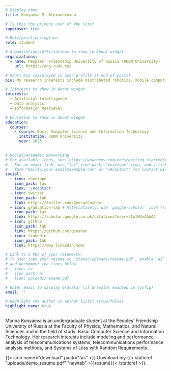 ```yaml
---
# Display name
title: Konyaeva M. Alexandrovna

# Is this the primary user of the site?
superuser: true

# Role/position/tagline
role: student

# Organizations/Affiliations to show in About widget
organizations:
  - name: Peoples' Friendship University of Russia (RUDN University)
    url: https://eng.rudn.ru/

# Short bio (displayed in user profile at end of posts)
bio: My research interests include distributed robotics, mobile computing and programmable matter.

# Interests to show in About widget
interests:
  - Artificial Intelligence
  - Data analysis
  - Information Retrieval

# Education to show in About widget
education:
  courses:
    - course: Basic Computer Science and Information Technology
      institution: RUDN University
      year: 2025
    

# Social/Academic Networking
# For available icons, see: https://wowchemy.com/docs/getting-started/page-builder/#icons
#   For an email link, use "fas" icon pack, "envelope" icon, and a link in the
#   form "mailto:your-email@example.com" or "/#contact" for contact widget.
social:
  - icon: envelope
    icon_pack: fas
    link: '/#contact'
  - icon: twitter
    icon_pack: fab
    link: https://twitter.com/GeorgeCushen
  - icon: graduation-cap # Alternatively, use `google-scholar` icon from `ai` icon pack
    icon_pack: fas
    link: https://scholar.google.co.uk/citations?user=sIwtMXoAAAAJ
  - icon: github
    icon_pack: fab
    link: https://github.com/gcushen
  - icon: linkedin
    icon_pack: fab
    link: https://www.linkedin.com/

# Link to a PDF of your resume/CV.
# To use: copy your resume to `static/uploads/resume.pdf`, enable `ai` icons in `params.toml`,
# and uncomment the lines below.
# - icon: cv
#   icon_pack: ai
#   link: uploads/resume.pdf

# Enter email to display Gravatar (if Gravatar enabled in Config)
email: ''

# Highlight the author in author lists? (true/false)
highlight_name: true
---
```


Marina Konyaeva is an undergraduate student at the Peoples' Friendship University of Russia at the Faculty of Physics, Mathematics, and Natural Sciences and in the field of study: Basic Computer Science and Information Technology. Her research interests include modeling and performance analysis of telecommunications systems, telecommunications performance analysis methods, and Systems of Loss with Random Requirements.

{{< icon name="download" pack="fas" >}} Download my {{< staticref "uploads/demo_resume.pdf" "newtab" >}}resumé{{< /staticref >}}.
